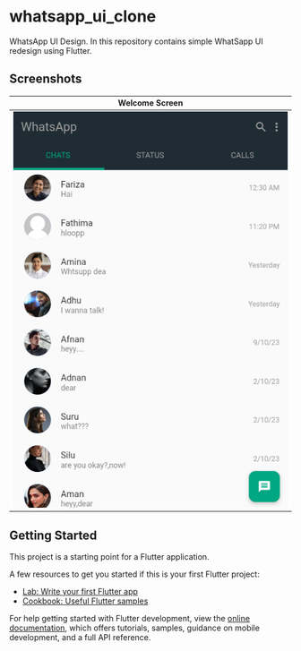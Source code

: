 # whatsapp_ui_clone

WhatsApp UI Design.
In this repository contains simple WhatSapp UI redesign using Flutter.

## Screenshots

| Welcome Screen  |
| ------------- | 
|![image](assets/images/ChatPage.png)|

## Getting Started

This project is a starting point for a Flutter application.

A few resources to get you started if this is your first Flutter project:

- [Lab: Write your first Flutter app](https://docs.flutter.dev/get-started/codelab)
- [Cookbook: Useful Flutter samples](https://docs.flutter.dev/cookbook)

For help getting started with Flutter development, view the
[online documentation](https://docs.flutter.dev/), which offers tutorials,
samples, guidance on mobile development, and a full API reference.
